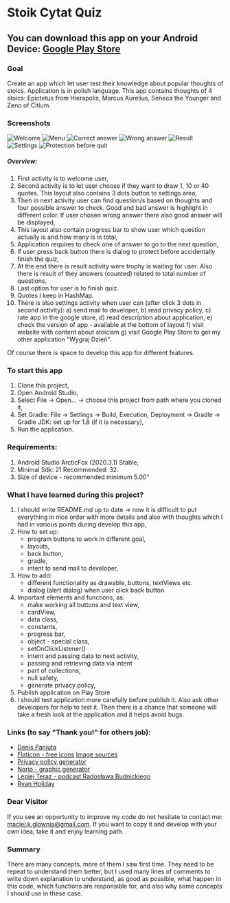 # Stoik Cytat Quiz #

You can download this app on your Android Device:
[Google Play Store](https://play.google.com/store/apps/details?id=pl.glownia.maciej.stoikcytatquiz&hl=pl)
---
### Goal ### 
Create an app which let user test their knowledge about popular thoughts of stoics.
Application is in polish language.
This app contains thoughts of 4 stoics: Epictetus from Hierapolis, Marcus Aurelius, 
Seneca the Younger and Zeno of Citium.

### Screenshots ###
![Welcome](app/src/main/res/drawable/welcome_sshot.jpg)
![Menu](app/src/main/res/drawable/menu_sshot.jpg)
![Correct answer](app/src/main/res/drawable/correct_answer_sshot.jpg)
![Wrong answer](app/src/main/res/drawable/wrong_answer_sshot.jpg)
![Result](app/src/main/res/drawable/result_sshot.jpg)
![Settings](app/src/main/res/drawable/settings_sshot.jpg)
![Protection before quit](app/src/main/res/drawable/protection_sshot.jpg)

##### Overview: #####
1. First activity is to welcome user, 
2. Second activity is to let user choose if they want to draw 1, 10 or 40 quotes.
   This layout also contains 3 dots button to settings area,
3. Then in next activity user can find question/s based on thoughts and four possible answer 
   to check. Good and bad answer is highlight in different color. If user chosen wrong answer 
   there also good answer will be displayed,
4. This layout also contain progress bar to show user which question actually is 
   and how many is in total,
5. Application requires to check one of answer to go to the next question,
6. If user press back button there is dialog to protect before accidentally finish the quiz,   
7. At the end there is result activity were trophy is waiting for user. Also there is result 
   of they answers (counted) related to total number of questions.
8. Last option for user is to finish quiz.
9. Quotes I keep in HashMap.
10. There is also settings activity when user can (after click 3 dots in second activity):
    a) send mail to developer,
    b) read privacy policy,
    c) rate app in the google store,
    d) read description about application,
    e) check the version of app - available at the bottom of layout
    f) visit website with content about stoicism
    g) visit Google Play Store to get my other application "Wygraj Dzień".

Of course there is space to develop this app for different features.

### To start this app ###
1. Clone this project,
2. Open Android Studio,
3. Select File -> Open... -> choose this project from path where you cloned it,
4. Set Gradle: File -> Settings -> Build, Execution, Deployment -> Gradle
   -> Gradle JDK: set up for 1.8 (if it is necessary),
5. Run the application.

### Requirements: ###
1. Android Studio ArcticFox (2020.3.1) Stable,
2. Minimal Sdk: 21 Recommended: 32.
3. Size of device - recommended minimum 5.00"

### What I have learned during this project? ###
1. I should write README.md up to date -> now it is difficult to put everything in nice order
   with more details and also with thoughts which I had in various points during develop this app,
2. How to set up:
   - program buttons to work in different goal,
   - layouts,
   - back button,
   - gradle,
   - intent to send mail to developer,
3. How to add:
   - different functionality as drawable, buttons, textViews etc.
   - dialog (alert dialog) when user click back button
4. Important elements and functions, as:
   - make working all buttons and text view,
   - cardView,
   - data class,
   - constants,
   - progress bar,
   - object - special class,
   - setOnClickListener()
   - intent and passing data to next activity,
   - passing and retrieving data via intent  
   - part of collections,
   - null safety,
   - generate privacy policy,
5. Publish application on Play Store
6. I should test application more carefully before publish it. Also ask other developers for help 
   to test it. Then there is a chance that someone will take a fresh look at the application 
   and it helps avoid bugs.
   
### Links (to say "Thank you!" for others job): ###

- [Denis Panjuta](https://tutorials.eu/)
- [Flaticon - free icons](https://www.flaticon.com/free-icons/android) [Image sources](https://github.com/maciejglownia/StoikCytatQuiz/blob/master/app/src/main/assets/sources.txt)
- [Privacy policy generator](https://app-privacy-policy-generator.firebaseapp.com/)
- [Norio - graphic generator](https://www.norio.be/graphic-generator/)
- [Lepiej Teraz - podcast Radosława Budnickiego](https://lepiejteraz.pl/)
- [Ryan Holiday](https://ryanholiday.net/)

### Dear Visitor ###

If you see an opportunity to improve my code do not hesitate to contact me: maciej.k.glownia@gmail.com. 
If you want to copy it and develop with your own idea, take it and enjoy learning path.

### Summary ###
There are many concepts, more of them I saw first time. They need to be repeat to understand them 
better, but I used many lines of comments to write down explanation to understand, as good as 
possible, what happen in this code, which functions are responsible for, and also why some concepts 
I should use in these case.